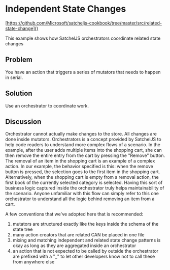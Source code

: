 # Independent State Changes
[https://github.com/Microsoft/satcheljs-cookbook/tree/master/src/related-state-change]()

This example shows how SatchelJS orchestrators coordinate related state changes

## Problem
You have an action that triggers a series of mutators that needs to happen in serial.

## Solution
Use an orchestrator to coordinate work.

## Discussion
Orchestrator cannot actually make changes to the store. All changes are done inside mutators. Orchestrators is a concept provided by SatchelJS to help code readers to understand more complex flows of a scenario. In the example, after the user adds multiple items into the shopping cart, she can then remove the entire entry from the cart by pressing the "Remove" button. The removal of an item in the shopping cart is an example of a complex action. In our example, the behavior specified is this: when the remove button is pressed, the selection goes to the first item in the shopping cart. Alternatively, when the shopping cart is empty from a removal action, the first book of the currently selected category is selected. Having this sort of business logic captured inside the orchestrator truly helps maintainability of the scenario. Anyone unfamiliar with this flow can simply refer to this one orchestrator to understand all the logic behind removing an item from a cart. 

A few conventions that we've adopted here that is recommended:

1. mutators are structured exactly like the keys inside the schema of the state tree
2. many action creators that are related CAN be placed in one file
3. mixing and matching independent and related state change patterns is okay as long as they are aggregated inside an orchestrator
4. an action that is not expected to be called by outside the orchestrator are prefixed with a "_" to let other developers know not to call these from anywhere else